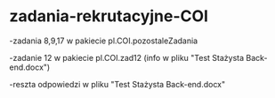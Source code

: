 # zadania-rekrutacyjne-COI
-zadania 8,9,17 w pakiecie pl.COI.pozostaleZadania

-zadanie 12 w pakiecie pl.COI.zad12 (info w pliku "Test Stażysta Back-end.docx")

-reszta odpowiedzi w pliku "Test Stażysta Back-end.docx"
